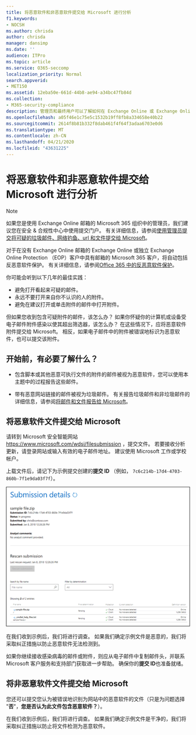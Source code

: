 ```yaml
---
title: 将恶意软件和非恶意软件提交给 Microsoft 进行分析
f1.keywords:
- NOCSH
ms.author: chrisda
author: chrisda
manager: dansimp
ms.date: ''
audience: ITPro
ms.topic: article
ms.service: O365-seccomp
localization_priority: Normal
search.appverid:
- MET150
ms.assetid: 12eba50e-661d-44b8-ae94-a34bc47fb84d
ms.collection:
- M365-security-compliance
description: 管理员和最终用户可以了解如何在 Exchange Online 或 Exchange Online Protection 中提交未检测到的恶意软件或误确定的恶意软件附件。
ms.openlocfilehash: a05f46e1c75e5c1532b19ff8fb8a334658e40b22
ms.sourcegitcommit: 2614f8b81b332f8dab461f4f64f3adaa6703e0d6
ms.translationtype: MT
ms.contentlocale: zh-CN
ms.lasthandoff: 04/21/2020
ms.locfileid: "43631225"
---
```

# <a name="submit-malware-and-non-malware-to-microsoft-for-analysis"></a>将恶意软件和非恶意软件提交给 Microsoft 进行分析

> [!NOTE]
> 如果您是使用 Exchange Online 邮箱的 Microsoft 365 组织中的管理员，我们建议您在安全 & 合规性中心中使用提交门户。 有关详细信息，请参阅[使用管理员提交将可疑的垃圾邮件、网络钓鱼、url 和文件提交给 Microsoft](admin-submission.md)。

对于在没有 Exchange Online 邮箱的 Exchange Online 或独立 Exchange Online Protection （EOP）客户中具有邮箱的 Microsoft 365 客户，将自动包括反恶意软件保护。 有关详细信息，请参阅[Office 365 中的反恶意软件保护](anti-malware-protection.md)。

你可能会听到以下几年的最佳实践：

- 避免打开看起来可疑的邮件。
- 永远不要打开来自你不认识的人的附件。
- 避免在建议打开或单击附件的邮件中打开附件。

但如果您收到包含可疑附件的邮件，该怎么办？ 如果你怀疑你的计算机或设备受电子邮件附件感染以使其超出筛选器，该怎么办？ 在这些情况下，应将恶意软件附件提交给 Microsoft。 相反，如果电子邮件中的附件被错误地标识为恶意软件，也可以提交该附件。

## <a name="what-do-you-need-to-know-before-you-begin"></a>开始前，有必要了解什么？

- 包含脚本或其他恶意可执行文件的附件的邮件被视为恶意软件，您可以使用本主题中的过程报告这些邮件。

- 带有恶意网站链接的邮件被视为垃圾邮件。 有关报告垃圾邮件和非垃圾邮件的详细信息，请参阅[将邮件和文件报告给 Microsoft](report-junk-email-messages-to-microsoft.md)。

## <a name="submit-malware-files-to-microsoft"></a>将恶意软件文件提交给 Microsoft

请转到 Microsoft 安全智能网站<https://www.microsoft.com/wdsi/filesubmission> ，提交文件。 若要接收分析更新，请登录网站或输入有效的电子邮件地址。 建议使用 Microsoft 工作或学校帐户。

上载文件后，请记下为示例提交创建的**提交 ID** （例如， `7c6c214b-17d4-4703-860b-7f1e9da03f7f`）。

![Windows Defender 安全智能网站中的提交详细信息](../../media/EOP-Malware-Protection-Center.png)

在我们收到示例后，我们将进行调查。 如果我们确定示例文件是恶意的，我们将采取纠正措施以防止恶意软件无法检测到。

如果你继续接收感染病毒的邮件或附件，则应从电子邮件中复制邮件头，并联系 Microsoft 客户服务和支持部门获取进一步帮助。 确保你的**提交 ID**也准备就绪。

## <a name="submit-non-malware-files-to-microsoft"></a>将非恶意软件文件提交给 Microsoft

您还可以提交您认为被错误地识别为网站中的恶意软件的文件（只是为问题选择 "**否**"，**您是否认为此文件包含恶意软件？**）。

在我们收到示例后，我们将进行调查。 如果我们确定示例文件是干净的，我们将采取纠正措施以防止将文件检测为恶意软件。
